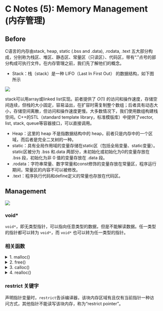 # C Notes (5): Memory Management (内存管理)

## Before 

C语言的内存由stack, heap, static (.bss and .data), .rodata, .text 五大部分构成，分别称为栈区、堆区、静态区、常量区（只读区）、代码区，带有“.”点号的部分构成可执行文件。在内存管理之前，我们先了解他们的概念。

- Stack：栈（stack）是一种 LIFO（Last In First Out） 的数据结构，如下图所示

<div class="center"><img src="https://imagebank-0.oss-cn-beijing.aliyuncs.com/VS-PicGo/2024-07-15-15-07-26_CSeriesNotes(5)-MemoryManagement.jpg"/></div>

stack可以用array或linked list实现。前者提供了 $O(1)$ 的访问和操作速度，存储空间连续，但栈的大小固定，容易溢出，在扩容时需复制整个数组；后者具有动态大小，存储空间离散，但访问和操作速度更慢。大多数情况下，我们使用数组构建栈空间。C++的STL（standard template library，标准模版库）中提供了vector, list, stack, queue等容器接口，可以直接调用。

- Heap：这里的 heap 不是指数据结构中的 heap，前者只是内存中的一个区域，而后者是完全二叉树的一种。
- static：具有全局作用域的变量存储在static区（包括全局变量、static变量）。static区被分为 .bss 和.data 两部分，未初始化或初始化为0的变量存放在 .bss 段，初始化为非 0 值的变量存放在 .data 段。
- .rodata：字符串常量、数字常量和const修饰的变量存放在常量区，程序运行期间，常量区的内容不可以被修改。
- .text：程序执行代码和define定义的常量也存放在代码区。

## Management

<div class="center"><img src="https://imagebank-0.oss-cn-beijing.aliyuncs.com/VS-PicGo/2024-07-15-14-47-36_CSeriesNotes(5)-MemoryManagement.jpg"/></div>

### void* 

`void*`，即无类型指针，可以指向任意类型的数据，但是不能解读数据。任一类型的指针都可以转为 `void*`，而 `void*` 也可以转为任一类型的指针。

### 相关函数

<!-- details begin -->
<details>
<summary>1. malloc()</summary>

注意：`malloc()`不会对所分配的内存进行初始化，里面还保存着原来的值。

```c
/* 原型 */
void* malloc(size_t size);

/* 一般用法 */
int* p = (int*) malloc(sizeof(int) * 10);
if (p == NULL) {
  // 内存分配失败, dosomethinh
}
else {
    // 内存分配成功, 使用 p 指针
}
```
</details>
<!-- details begin -->
<details>
<summary>2. free()</summary>

`free()`释放已分配的内存，否则内存块一直被占用，直到程序结束。一个很常见的错误是，在函数内部分配了内存，但是函数调用结束时，没有使用`free()`释放内存。

```c
/* 原型 */
void free(void* block);

/* 一个例子 */
int* p = (int*) malloc(sizeof(int));
*p = 12;
free(p);
```
</details>
<!-- details begin -->
<details>
<summary>3. calloc()</summary>

分配内存并初始化为0，用法与`malloc()`类似。

```c
/* 原型 */
void* calloc( size_t num, size_t size );

/* 一般用法 */
int* p = (int*) calloc(sizeof(int) * 10);
if (p == NULL) {
  // 内存分配失败, dosomethinh
}
else {
    // 内存分配成功, 使用 p 指针
}
```
</details>
<!-- details begin -->
<details>
<summary>4. realloc()</summary>

放大或缩小已分配内存的大小，不对新增部分初始化。

```c
/* 原型 */
void *realloc( void *ptr, size_t new_size );


/* 一个例子 */
int* b;

b = malloc(sizeof(int) * 10);
b = realloc(b, sizeof(int) * 2000); 
```
</details>

### restrict 关键字

声明指针变量时，`restrict`告诉编译器，该块内存区域有且仅有当前指针一种访问方式，其他指针不能读写该块内存，称为“restrict pointer”。
